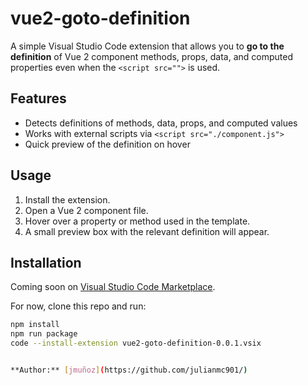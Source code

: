 # vue2-goto-definition

A simple Visual Studio Code extension that allows you to **go to the definition** of Vue 2 component methods, props, data, and computed properties even when the `<script src="">` is used.

## Features

- Detects definitions of methods, data, props, and computed values
- Works with external scripts via `<script src="./component.js">`
- Quick preview of the definition on hover

## Usage

1. Install the extension.
2. Open a Vue 2 component file.
3. Hover over a property or method used in the template.
4. A small preview box with the relevant definition will appear.

## Installation

Coming soon on [Visual Studio Code Marketplace](https://marketplace.visualstudio.com/).

For now, clone this repo and run:

```bash
npm install
npm run package
code --install-extension vue2-goto-definition-0.0.1.vsix


**Author:** [jmuñoz](https://github.com/julianmc901/)
